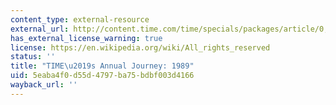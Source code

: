 ```yaml
---
content_type: external-resource
external_url: http://content.time.com/time/specials/packages/article/0,28804,1902809_1902810_1905185,00.html
has_external_license_warning: true
license: https://en.wikipedia.org/wiki/All_rights_reserved
status: ''
title: "TIME\u2019s Annual Journey: 1989"
uid: 5eaba4f0-d55d-4797-ba75-bdbf003d4166
wayback_url: ''
---
```

